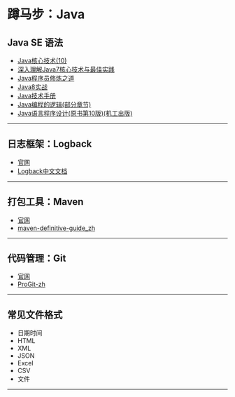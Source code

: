 #   蹲马步：Java

##  Java SE 语法

-   [Java核心技术(10)](corejava/README.md)
-   [深入理解Java7核心技术与最佳实践](java70814/README.md)
-   [Java程序员修炼之道](developer0814/README.md)
-   [Java8实战](java80814/README.md)
-   [Java技术手册](nutshell0814/README.md)
-   [Java编程的逻辑(部分章节)](logic0814/README.md)
-   [Java语言程序设计(原书第10版)(机工出版)](Introduction0814/README.md)

----

##  日志框架：Logback

-   [官网](https://github.com/qos-ch)
-   [Logback中文文档](Logback/README.md)

----

##  打包工具：Maven

-   [官网](http://maven.apache.org/)
-   [maven-definitive-guide_zh](maven/README.md)

----

##  代码管理：Git

-   [官网](https://git-scm.com/)
-   [ProGit-zh](ProGit/README.md)

----

##  常见文件格式

-   日期时间
-   HTML
-   XML
-   JSON
-   Excel
-   CSV
-   文件

----
